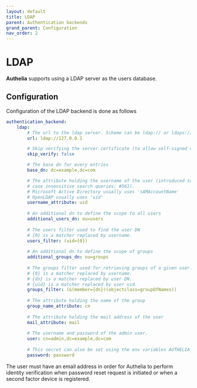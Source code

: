 ```yaml
---
layout: default
title: LDAP
parent: Authentication backends
grand_parent: Configuration
nav_order: 2
---
```


# LDAP

**Authelia** supports using a LDAP server as the users database.

## Configuration

Configuration of the LDAP backend is done as follows

```yaml
authentication_backend:
    ldap:
        # The url to the ldap server. Scheme can be ldap:// or ldaps://
        url: ldap://127.0.0.1

        # Skip verifying the server certificate (to allow self-signed certificate).
        skip_verify: false

        # The base dn for every entries
        base_dn: dc=example,dc=com

        # The attribute holding the username of the user (introduced to handle
        # case insensitive search queries: #561).
        # Microsoft Active Directory usually uses 'sAMAccountName'
        # OpenLDAP usually uses 'uid'
        username_attribute: uid
        
        # An additional dn to define the scope to all users
        additional_users_dn: ou=users
        
        # The users filter used to find the user DN
        # {0} is a matcher replaced by username.
        users_filter: (uid={0})
        
        # An additional dn to define the scope of groups
        additional_groups_dn: ou=groups
        
        # The groups filter used for retrieving groups of a given user.
        # {0} is a matcher replaced by username.
        # {dn} is a matcher replaced by user DN.
        # {uid} is a matcher replaced by user uid.
        groups_filter: (&(member={dn})(objectclass=groupOfNames))
        
        # The attribute holding the name of the group
        group_name_attribute: cn
        
        # The attribute holding the mail address of the user
        mail_attribute: mail
        
        # The username and password of the admin user.
        user: cn=admin,dc=example,dc=com
        
        # This secret can also be set using the env variables AUTHELIA_AUTHENTICATION_BACKEND_LDAP_PASSWORD
        password: password
```

The user must have an email address in order for Authelia to perform
identity verification when password reset request is initiated or
when a second factor device is registered.